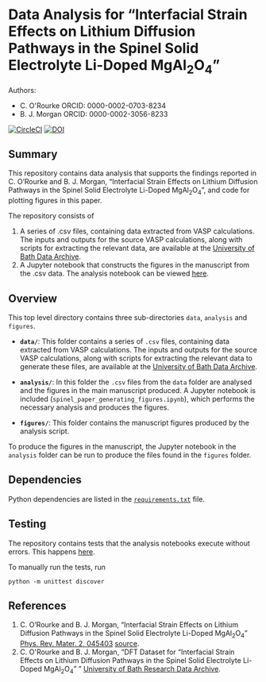 # Data Analysis for &ldquo;Interfacial Strain Effects on Lithium Diffusion Pathways in the Spinel Solid Electrolyte Li-Doped MgAl<sub>2</sub>O<sub>4</sub>&rdquo;

Authors:  
- C. O'Rourke ORCID:  0000-0002-0703-8234 
- B. J. Morgan ORCID: 0000-0002-3056-8233

[![CircleCI](https://circleci.com/gh/bjmorgan/data_NEB_spinel.svg?style=shield&circle-token=858a87f5298c9e6fc09a308ffa0d66652907dc82)](https://circleci.com/gh/bjmorgan/data_NEB_spinel)
[![DOI](https://zenodo.org/badge/112021402.svg)](https://zenodo.org/badge/latestdoi/112021402)

## Summary

This repository contains data analysis that supports the findings reported in 
C. O’Rourke and B. J. Morgan, &ldquo;Interfacial Strain Effects on Lithium Diffusion Pathways in the Spinel Solid Electrolyte Li-Doped MgAl<sub>2</sub>O<sub>4</sub>&rdquo;,
and code for plotting figures in this paper.

The repository consists of
1. A series of .csv files, containing data extracted from VASP calculations. The inputs and outputs for the source VASP calculations, along with scripts for extracting the relevant data, are available at the [University of Bath Data Archive](https://dx.doi.org/10.15125/BATH-00438).
2. A Jupyter notebook that constructs the figures in the manuscript from the .csv data. The analysis notebook can be viewed [here](https://nbviewer.jupyter.org/github/bjmorgan/data_NEB_spinel/blob/master/analysis/spinel_paper_generating_figures.ipynb).

## Overview

This top level directory contains three sub-directories `data`, `analysis` and `figures`. 
 
* **`data/`**: This folder contains a series of `.csv` files, containing data extracted from VASP calculations. The inputs and outputs for the source VASP calculations, along with scripts for extracting the relevant data to generate these files, are available at the [University of Bath Data Archive](https://dx.doi.org/10.15125/BATH-00438).

* **`analysis/`**: In this folder the `.csv` files from the `data` folder are analysed and the figures in the main manuscript produced. A Jupyter notebook is included (`spinel_paper_generating_figures.ipynb`),  which performs the necessary analysis and produces the figures.

* **`figures/`**: This folder contains the manuscript figures produced by the analysis script.

To produce the figures in the manuscript, the Jupyter notebook in the `analysis` folder can be run to produce the files found in the `figures` folder.

## Dependencies

Python dependencies are listed in the [`requirements.txt`](requirements.txt) file.

## Testing

The repository contains tests that the analysis notebooks execute without errors. This happens [here](https://circleci.com/gh/bjmorgan/data_NEB_spinel).

To manually run the tests, run
```
python -m unittest discover
```

## References

1. C. O’Rourke and B. J. Morgan, &ldquo;Interfacial Strain Effects on Lithium Diffusion Pathways in the Spinel Solid Electrolyte Li-Doped MgAl<sub>2</sub>O<sub>4</sub>&rdquo; [Phys. Rev. Mater. 2, 045403](https://doi.org/10.1103/PhysRevMaterials.2.045403) [source](https://github.com/connorourke/Spinel-Paper).  
2. C. O'Rourke and B. J. Morgan, &ldquo;DFT Dataset for &ldquo;Interfacial Strain Effects on Lithium Diffusion Pathways in the Spinel Solid Electrolyte Li-Doped MgAl<sub>2</sub>O<sub>4</sub>&rdquo; &rdquo; [University of Bath Research Data Archive](https://dx.doi.org/10.15125/BATH-00438).
